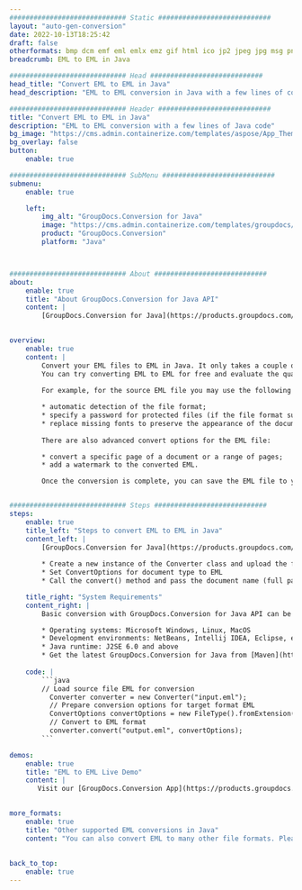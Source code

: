 ```yaml
---
############################# Static ############################
layout: "auto-gen-conversion"
date: 2022-10-13T18:25:42
draft: false
otherformats: bmp dcm emf eml emlx emz gif html ico jp2 jpeg jpg msg png psb psd svg svgz tga tif tiff webp wmf wmz
breadcrumb: EML to EML in Java

############################# Head ############################
head_title: "Convert EML to EML in Java"
head_description: "EML to EML conversion in Java with a few lines of code. Convert over 160 file formats using the GroupDocs document conversion API for Java"

############################# Header ############################
title: "Convert EML to EML in Java"
description: "EML to EML conversion with a few lines of Java code"
bg_image: "https://cms.admin.containerize.com/templates/aspose/App_Themes/V3/images/bg/header1.png"
bg_overlay: false
button:
    enable: true

############################# SubMenu ############################
submenu:
    enable: true

    left:
        img_alt: "GroupDocs.Conversion for Java"
        image: "https://cms.admin.containerize.com/templates/groupdocs/images/product-logos/90x90-noborder/groupdocs-conversion-java.png"
        product: "GroupDocs.Conversion"
        platform: "Java"



############################# About ############################
about:
    enable: true
    title: "About GroupDocs.Conversion for Java API"
    content: |
        [GroupDocs.Conversion for Java](https://products.groupdocs.com/conversion/java/) is an advanced file format conversion API for converting between popular image and document formats such as Microsoft Office, OpenDocument, PDF, HTML, email, CAD. and much more with just a few lines of code. The native API automatically detects the formats of the original documents and offers many options for customizing the converted documents. Along with the function of extracting information from a document, it also supports caching of the conversion results to the local disk by default. However, any type of cache storage can be supported by implementing the appropriate interfaces - Amazon S3, Dropbox, Google Drive, Windows Azure, Reddis, or any others.
    

overview:
    enable: true
    content: |
        Convert your EML files to EML in Java. It only takes a couple of lines of Java code on any platform of your choice, such as Windows, Linux, macOS.
        You can try converting EML to EML for free and evaluate the quality of the conversion results. Along with simple file conversion scripts, you can try more sophisticated options for loading the EML source file and storing the EML output. 
        
        For example, for the source EML file you may use the following load options:

        * automatic detection of the file format;
        * specify a password for protected files (if the file format supports it);
        * replace missing fonts to preserve the appearance of the document.
        
        There are also advanced convert options for the EML file:

        * convert a specific page of a document or a range of pages;
        * add a watermark to the converted EML.

        Once the conversion is complete, you can save the EML file to your local file path or to any third party storage such as FTP, Amazon S3, Google Drive, Dropbox etc. Please note - to convert EML to EML, you do not need to install any additional software, such as MS Office, Open Office, Adobe Acrobat Reader etc.


############################# Steps ############################
steps:
    enable: true
    title_left: "Steps to convert EML to EML in Java"
    content_left: |
        [GroupDocs.Conversion for Java](https://products.groupdocs.com/conversion/java/) allows developers to easily convert EML file to EML with a few lines of code.
        
        * Create a new instance of the Converter class and upload the file EML with the full path
        * Set ConvertOptions for document type to EML
        * Call the convert() method and pass the document name (full path) and format (EML) as a parameter

    title_right: "System Requirements"
    content_right: |
        Basic conversion with GroupDocs.Conversion for Java API can be done with just a few lines of code. Our APIs are supported on all major platforms and operating systems. Before executing the code below, make sure you have the following prerequisites installed on your system.

        * Operating systems: Microsoft Windows, Linux, MacOS
        * Development environments: NetBeans, Intellij IDEA, Eclipse, etc.
        * Java runtime: J2SE 6.0 and above
        * Get the latest GroupDocs.Conversion for Java from [Maven](https://repository.groupdocs.com/webapp/#/artifacts/browse/tree/General/repo/com/groupdocs/groupdocs-conversion)
         
    code: |
        ```java    
        // Load source file EML for conversion
          Converter converter = new Converter("input.eml");
          // Prepare conversion options for target format EML
          ConvertOptions convertOptions = new FileType().fromExtension("eml").getConvertOptions();
          // Convert to EML format
          converter.convert("output.eml", convertOptions);
        ```

demos:
    enable: true
    title: "EML to EML Live Demo"
    content: |
       Visit our [GroupDocs.Conversion App](https://products.groupdocs.app/conversion/family) website and try EML to EML conversion now. The free demo has the following benefits
          

more_formats:
    enable: true
    title: "Other supported EML conversions in Java"
    content: "You can also convert EML to many other file formats. Please see the list below."
       
       
back_to_top:
    enable: true
---
```

